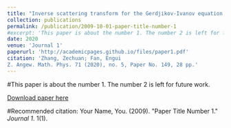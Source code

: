 ```yaml
---
title: "Inverse scattering transform for the Gerdjikov-Ivanov equation with nonzero boundary conditions"
collection: publications
permalink: /publication/2009-10-01-paper-title-number-1
#excerpt: 'This paper is about the number 1. The number 2 is left for future work.'
date: 2020
venue: 'Journal 1'
paperurl: 'http://academicpages.github.io/files/paper1.pdf'
citation: 'Zhang, Zechuan; Fan, Engui
Z. Angew. Math. Phys. 71 (2020), no. 5, Paper No. 149, 28 pp.'
---
```

#This paper is about the number 1. The number 2 is left for future work.

[Download paper here](http://academicpages.github.io/files/paper1.pdf)

#Recommended citation: Your Name, You. (2009). "Paper Title Number 1." <i>Journal 1</i>. 1(1).
